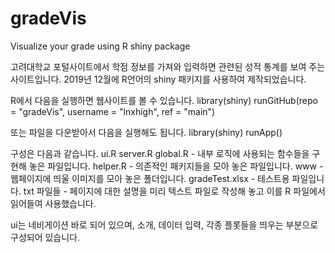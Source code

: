 # gradeVis
Visualize your grade using R shiny package

고려대학교 포털사이트에서 학점 정보를 가져와 입력하면 관련된 성적 통계를 보여 주는 사이트입니다.
2019년 12월에 R언어의 shiny 패키지를 사용하여 제작되었습니다.

R에서 다음을 실행하면 웹사이트를 볼 수 있습니다.
library(shiny)
runGitHub(repo = "gradeVis", username = "lnxhigh", ref = "main")

또는 파일을 다운받아서 다음을 실행해도 됩니다.
library(shiny)
runApp()

구성은 다음과 같습니다.
ui.R
server.R
global.R - 내부 로직에 사용되는 함수들을 구현해 놓은 파일입니다.
helper.R - 의존적인 패키지들을 모아 놓은 파일입니다.
www - 웹페이지에 띄울 이미지를 모아 놓은 폴더입니다.
gradeTest.xlsx - 테스트용 파일입니다.
txt 파일들 - 페이지에 대한 설명을 미리 텍스트 파일로 작성해 놓고 이를 R 파일에서 읽어들여 사용했습니다.

ui는 네비게이션 바로 되어 있으며, 소개, 데이터 입력, 각종 플롯들을 띄우는 부분으로 구성되어 있습니다.
